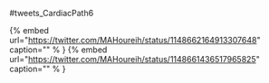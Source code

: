 #tweets_CardiacPath6

{% embed url="https://twitter.com/MAHoureih/status/1148662164913307648"  caption="" % }
{% embed url="https://twitter.com/MAHoureih/status/1148661436517965825"  caption="" % }
